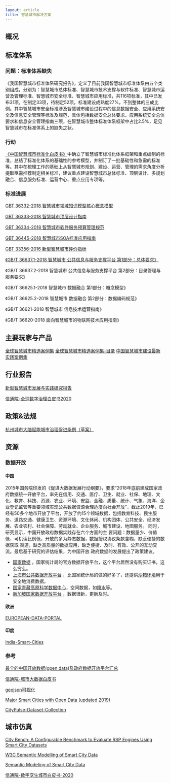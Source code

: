 ```yaml
---
layout: article
title: 智慧城市解决方案
---
```


## 概况

## 标准体系

### 问题：标准体系缺失

《我国智慧城市标准体系研究报告》，定义了目前我国智慧城市标准体系由五个类别组成，分别为：智慧城市总体标准、智慧城市技术支撑与软件标准、智慧城市运营及管理标准、智慧城市安全标准、智慧城市应用标准，共116项标准，其中已发布31项，在制定33项，待制定52项，标准建设成熟度27%，不到整体的三成比例。其中智慧城市安全标准涉及智慧城市建设过程中的信息数据安全、应用系统安全及信息安全管理等标准及规范，具体包括数据安全总体要求、应用系统安全总体要求和信息安全管理指南三项，在智慧城市整体标准体系框架中占比2.5%，足见智慧城市在标准体系上的缺失之状。

### 行动

[《中国智慧城市标准化白皮书》](http://www.cac.gov.cn/files/pdf/baipishu/SmartCity.pdf)中确立了智慧城市标准化体系框架和重点编制的标准，总结了标准化体系的基础性的参考模型，并制订了一批基础性和急需的标准等。其中在梳理工作的基础上从智慧城市规划、建设、运营、管理的需求角度分析提取亟需推荐制定相关标准，建议重点建设智慧城市总体标准、顶层设计、多规划融合、信息服务标准、运营中心、重点应用专项等。

### 标准进展

[GBT 36332-2018 智慧城市领域知识模型核心概念模型](https://vsite.xincache.cn/100085_1912315085/%E6%99%BA%E6%85%A7%E5%9F%8E%E5%B8%82%20%E9%A2%86%E5%9F%9F%E7%9F%A5%E8%AF%86%E6%A8%A1%E5%9E%8B%20%E6%A0%B8%E5%BF%83%E6%A6%82%E5%BF%B5%E6%A8%A1%E5%9E%8B.pdf)

[GBT 36333-2018 智慧城市顶层设计指南](http://www.cbdio.com/image/site2/20180730/f4285315404f1cc906b957.pdf)

[GBT 36334-2018 智慧城市软件服务预算管理规范](http://appfile02.sj88.com:3000/0/528bd088bac276423a8b50a16676725e/5f83b812/GB%E2%88%95T_36334-2018_%E6%99%BA%E6%85%A7%E5%9F%8E%E5%B8%82_%E8%BD%AF%E4%BB%B6%E6%9C%8D%E5%8A%A1%E9%A2%84%E7%AE%97%E7%AE%A1%E7%90%86%E8%A7%84%E8%8C%83.pdf)

[GBT 36445-2018 智慧城市SOA标准应用指南](http://www.upbz.net/doc060/GB%E2%88%95T%2036445-2018%20%E6%99%BA%E6%85%A7%E5%9F%8E%E5%B8%82%20SOA%E6%A0%87%E5%87%86%E5%BA%94%E7%94%A8%E6%8C%87%E5%8D%97.pdf)

[GBT 33356-2016 新型智慧城市评价指标](http://m.wdfxw.net/Fulltext69154130.htm)

[《GB/T 36637.1-2018 智慧城市 公共信息与服务支撑平台 第1部分：总体要求》]()

《GB/T 36637.2-2018 智慧城市 公共信息与服务支撑平台 第2部分：目录管理与服务要求》

《GB/T 36625.1-2018 智慧城市 数据融合 第1部分：概念模型》

《GB/T 36625.2-2018 智慧城市 数据融合 第2部分：数据编码规范》

《GB/T 36621-2018 智慧城市 信息技术运营指南》

《GB/T 36620-2018  面向智慧城市的物联网技术应用指南》

## 主要玩家与产品

[全球智慧城市精选案例集](http://www.ccwresearch.com.cn/zhcs/3europe.pdf)
[全球智慧城市精选案例集-目录](/archives/smartcity/cases/全球智慧城市精选案例集-目录.doc)
[中国智慧城市建设最新实践案例集](https://item.jd.com/11901282.html)

## 行业报告

[新型智慧城市发展与实践研究报告](http://caicp.org.cn/cyzx/cyzxtp/201803/P020180522415615425465.pdf)

[信通院-全球数字治理白皮书2020](http://www.caict.ac.cn/kxyj/qwfb/bps/202012/P020201215465405492157.pdf)

## 政策&法规

[杭州城市大脑赋能城市治理促进条例（草案）](https://z.hangzhou.com.cn/2020/rddesjchy/content/content_7801892.html)

## 资源

### 数据开放

#### 中国

2015年国务院印发的《促进⼤数据发展⾏动纲要》，要求“2018年底前建成国家政府数据统⼀开放平台，率先在信⽤、交通、医疗、卫⽣、就业、社保、地理、⽂化、教育、科技、资源、农业、环境、安监、⾦融、质量、统计、⽓象、海洋、企业登记监管等重要领域实现公共数据资源合理适度向社会开放”，截⽌2019年，已经有50多个地市开放了平台，开放了约15个领域数据，包括教育科技、⺠⽣服务、道路交通、健康卫⽣、资源环境、⽂化休闲、机构团体、公共安全、经济发展、农业农村、社会保障、劳动就业、企业服务、城市建设、地图服务。 同时，研究显示，中国开放政府数据实践存在六个⽅⾯的主 要问题：数据量少、价值低、可机读⽐例低，开放的多为静态数据，数据授权协议条款含糊，缺乏便捷的数据获取 渠道，缺乏⾼质量的数据应⽤，缺乏便捷、及时、有效、公开的互动交流。最后基于研究的评估结果，为中国开放 政府数据的发展提出了政策建议。

- [国家数据](https://data.stats.gov.cn/) ，国家统计局的官方数据开放平台，这个平台居然没有购买证书，这么穷么。
- [上海市公共数据开放平台](https://data.sh.gov.cn/) ，比国家统计局的做的好多了，还提供[沙箱环境](https://data.sh.gov.cn/view/sandbox/index.html)用于安全地消费数据。
- [国家青藏高原科学数据中心](https://data.tpdc.ac.cn/zh-hans/)，空间数据，如[降水](https://data.tpdc.ac.cn/zh-hans/data/faae7605-a0f2-4d18-b28f-5cee413766a2/)等。
- [新加坡国家数据开放平台](https://data.gov.sg/) ，数据很新，更新及时。

#### 欧洲

[EUROPEAN-DATA-PORTAL](https://www.europeandataportal.eu/en)

#### 印度

[India-Smart-Cities](https://smartcities.data.gov.in/)

### 参考

[最全的中国开放数据(open data)及政府数据开放平台汇总](http://www.tanmer.com/blog/451)

[信通院-城市大数据白皮书](http://www.caict.ac.cn/kxyj/qwfb/bps/201906/P020190604489340368704.pdf)

[geojson可视化](https://openlayers.org/)

[Major Smart Cities with Open Data (updated 2019)](https://rlist.io/l/major-smart-cities-with-open-data-portals)

[CityPulse-Dataset-Collection](http://iot.ee.surrey.ac.uk:8080/datasets.html)

## 城市仿真

[City Bench: A Configurable Benchmark to Evaluate RSP Engines Using Smart City Datasets](https://link.springer.com/content/pdf/10.1007%2F978-3-319-25010-6_25.pdf)

[W3C Semantic Modelling of Smart City Data](https://www.w3.org/2014/02/wot/papers/karapantelakis.pdf)

[Semantic Modeling of Smart City Data](https://www.w3.org/2014/02/wot/slides/mileo.pdf)

[信通院-数字孪生城市白皮书-2020](http://www.caict.ac.cn/kxyj/qwfb/bps/202012/P020201217506214048036.pdf)

